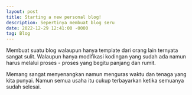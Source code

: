 ```yaml
---
layout: post
title: Starting a new personal blog!
description: Sepertinya membuat blog seru
date: 2022-12-29 12:41:00 -0000
tag: Blog
---
```


Membuat suatu blog walaupun hanya template dari orang lain ternyata sangat sulit. Walaupun hanya modifikasi kodingan yang sudah ada namun harus melalui proses - proses yang begitu panjang dan rumit.

Memang sangat menyenangkan namun menguras waktu dan tenaga yang kita punyai.
Namun semua usaha itu cukup terbayarkan ketika semuanya sudah selesai.
